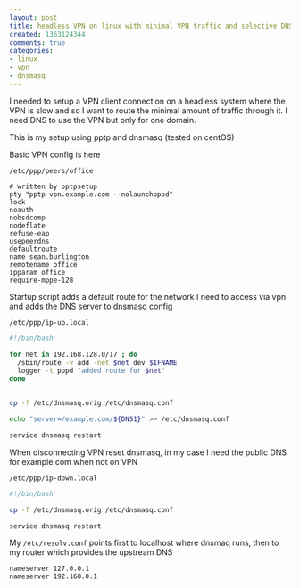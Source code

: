 ```yaml
---
layout: post
title: headless VPN on linux with minimal VPN traffic and selective DNS
created: 1363124344
comments: true
categories:
- linux
- vpn
- dnsmasq
---
```

I needed to setup a VPN client connection on a headless system where the VPN is slow and so I want to route the minimal amount of traffic through it. I need DNS to use the VPN but only for one domain.

This is my setup using pptp and dnsmasq (tested on centOS)



Basic VPN config is here 

`/etc/ppp/peers/office`


```
# written by pptpsetup
pty "pptp vpn.example.com --nolaunchpppd"
lock
noauth
nobsdcomp
nodeflate
refuse-eap
usepeerdns
defaultroute
name sean.burlington
remotename office
ipparam office
require-mppe-128
```


Startup script adds a default route for the network I need to access via vpn and adds the DNS server to dnsmasq config

`/etc/ppp/ip-up.local`

```bash
#!/bin/bash

for net in 192.168.128.0/17 ; do
  /sbin/route -v add -net $net dev $IFNAME
  logger -t pppd "added route for $net"
done


cp -f /etc/dnsmasq.orig /etc/dnsmasq.conf

echo "server=/example.com/${DNS1}" >> /etc/dnsmasq.conf

service dnsmasq restart
```

When disconnecting VPN reset dnsmasq, in my case I need the public DNS for example.com when not on VPN

`/etc/ppp/ip-down.local`

```bash
#!/bin/bash

cp -f /etc/dnsmasq.orig /etc/dnsmasq.conf

service dnsmasq restart
```


My `/etc/resolv.conf` points first to localhost where dnsmaq runs, then to my router which provides the upstream DNS

```
nameserver 127.0.0.1
nameserver 192.168.0.1
```





